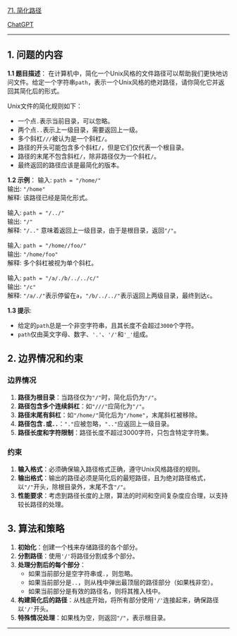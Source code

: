 [71. 简化路径](https://leetcode.cn/problems/simplify-path)

[ChatGPT](https://chat.openai.com/g/g-GsMNEr76r-c-master)

---

## 1. 问题的内容
**1.1 题目描述**：
在计算机中，简化一个Unix风格的文件路径可以帮助我们更快地访问文件。给定一个字符串`path`，表示一个Unix风格的绝对路径，请你简化它并返回其简化后的形式。

Unix文件的简化规则如下：

- 一个点`.`表示当前目录，可以忽略。
- 两个点`..`表示上一级目录，需要返回上一级。
- 多个斜杠`///`被认为是一个斜杠`/`。
- 路径的开头可能包含多个斜杠`/`，但是它们仅代表一个根目录。
- 路径的末尾不包含斜杠`/`，除非路径仅为一个斜杠`/`。
- 最终返回的路径应该是最简化的版本。

**1.2 示例**：
输入: `path = "/home/"`  
输出: `"/home"`  
解释: 该路径已经是简化形式。

输入: `path = "/../"`  
输出: `"/"`  
解释: `"/.."` 意味着返回上一级目录，由于是根目录，返回`"/"`。

输入: `path = "/home//foo/"`  
输出: `"/home/foo"`  
解释: 多个斜杠被视为单个斜杠。

输入: `path = "/a/./b/../../c/"`  
输出: `"/c"`  
解释: `"/a/./"`表示停留在`a`，`"/b/../../"`表示返回上两级目录，最终到达`c`。

**1.3 提示**:
- 给定的`path`总是一个非空字符串，且其长度不会超过`3000`个字符。
- `path`仅由英文字母、数字、`'.'`、`'/'`和`'_'`组成。

## 2. 边界情况和约束
### 边界情况

1. **路径为根目录**：当路径仅为`"/"`时，简化后仍为`"/"`。
2. **路径包含多个连续斜杠**：如`"///"`应简化为`"/"`。
3. **路径末尾有斜杠**：如`"/home/"`简化后为`"/home"`，末尾斜杠被移除。
4. **路径包含`.`或`..`**：`"."`应被忽略，`".."`应返回上一级目录。
5. **路径长度和字符限制**：路径长度不超过3000字符，只包含特定字符集。

### 约束

1. **输入格式**：必须确保输入路径格式正确，遵守Unix风格路径的规则。
2. **输出格式**：输出的路径必须是简化后的最短路径，且为绝对路径格式，以`"/"`开头，除根目录外，末尾不含`"/"`。
3. **性能要求**：考虑到路径长度的上限，算法的时间和空间复杂度应合理，以支持较长路径的处理。

## 3. 算法和策略
1. **初始化**：创建一个栈来存储路径的各个部分。
2. **分割路径**：使用`'/'`将路径分割成多个部分。
3. **处理分割后的每个部分**：
   - 如果当前部分是空字符串或`.`，则忽略。
   - 如果当前部分是`..`，则从栈中弹出最顶层的路径部分（如果栈非空）。
   - 如果当前部分是有效的路径名，则将其推入栈中。
4. **构建简化后的路径**：从栈底开始，将所有部分使用`'/'`连接起来，确保路径以`'/'`开头。
5. **特殊情况处理**：如果栈为空，则返回`"/"`，表示根目录。

---